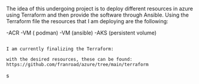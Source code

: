 
The idea of this undergoing project is to deploy different resources in azure using Terraform and then provide the software through Ansible.
Using the Terraform file the resources that I am deploying are the following:

-ACR
-VM ( podman)
-VM (ansible)
-AKS (persistent volume)
```#0969DA python

I am currently finalizing the Terraform:

with the desired resources, these can be found: https://github.com/franroad/azure/tree/main/terraform
````

s
